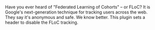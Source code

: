 Have you ever heard of "Federated Learning of Cohorts" – or FLoC? It is Google's next-generation technique for tracking users across the web. They say it's anonymous and safe. We know better. This plugin sets a header to disable the FLoC tracking.
